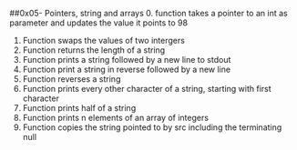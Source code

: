 ##0x05- Pointers, string and arrays
0. function takes a pointer to an int as parameter and updates the value it points to 98
1. Function swaps the values of two intergers
2. Function returns the length of a string
3. Function prints a string followed by a new line to stdout
4. Function print a string in reverse followed by a new line
5. Function reverses a string
6. Function prints every other character of a string, starting with first character
7. Function prints half of a string
8. Function prints n elements of an array of integers
9. Function copies the string pointed to by src including the terminating null 
